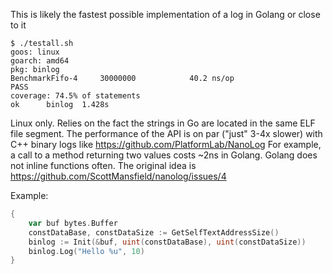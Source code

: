 
This is likely the fastest possible implementation of a log in Golang or close to it


	$ ./testall.sh 
	goos: linux
	goarch: amd64
	pkg: binlog
	BenchmarkFifo-4   	30000000	        40.2 ns/op
	PASS
	coverage: 74.5% of statements
	ok  	binlog	1.428s
	
	
Linux only. Relies on the fact the strings in Go are located in the same ELF file segment. 
The performance of the API is on par ("just" 3-4x slower) with C++ binary logs like https://github.com/PlatformLab/NanoLog
For example, a call to a method returning two values costs ~2ns in Golang. Golang does not inline functions often. 
The original idea is https://github.com/ScottMansfield/nanolog/issues/4

Example:

```Go
{
	var buf bytes.Buffer
	constDataBase, constDataSize := GetSelfTextAddressSize()
	binlog := Init(&buf, uint(constDataBase), uint(constDataSize))
	binlog.Log("Hello %u", 10)
}
```